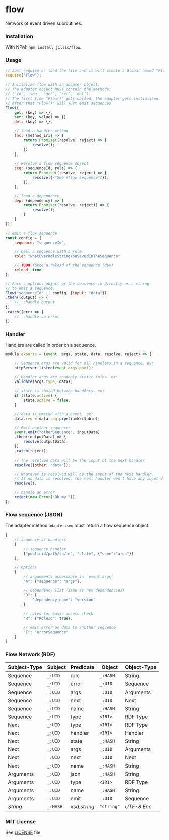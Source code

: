 # flow
Network of event driven subroutines.

### Installation
With NPM: `npm install jillix/flow`.

### Usage
```js
// Just require or load the file and it will create a Global named "Flow".
require('flow');

// Initialize flow with an adapter object.
// The adapter object MUST contain the methods:
// (`fn`, `seq`, `get`, `set`, `del`).
// The first time "Flow()" gets called, the adapter gets initialized.
// After that "Flow()" will just emit sequences.
Flow({
    get: (key) => {},
    set: (key, value) => {},
    del: (key) => {},

    // load a handler method
    fnc: (method_iri) => {
        return Promise((resolve, reject) => {
            resolve();
        })
    },

    // Resolve a flow sequence object
    seq: (sequenceId, role) => {
        return Promise((resolve, reject) => {
            resolve({/*See #flow sequence*/});
        });
    },

    // load a dependency
    dep: (dependency) => {
        return Promise((resolve, reject)) => {
            resolve();
        }
    }
});

// emit a flow sequence
const config = {
    sequence: "sequenceId",

    // Call a sequence with a role
    role: "whatEverRoleStringYouSavedInTheSequence"

    // TODO force a reload of the sequence (dev)
    reload: true
};

// Pass a options object or the sequence-id directly as a string,
// to emit a sequence.
Flow("sequenceId" || config, {input: "data"})
.then((output) => {
    // ..handle output
})
.catch((err) => {
    // ..handle an error
});
```
### Handler
Handlers are called in order on a sequence.
```js
module.exports = (event, args, state, data, resolve, reject) => {

    // Sequence args are valid for all handlers in a sequence. ex:
    httpServer.listen(event.args.port);

    // Handler args are readonly static infos. ex:
    validate(args.type, data);

    // state is shared between handlers. ex:
    if (state.active) {
        state.active = false;
    }

    // data is emited with a event. ex:
    data.req = data.req.pipe(iamWritable);

    // Emit another sequence:
    event.emit("otherSequence", inputData)
    .then((outputData) => {
        resolve(outputData);
    })
    .catch(reject);

    // The resolved data will be the input of the next handler
    resolve({other: "data"});

    // Whatever is resolved will be the input of the next handler.
    // If no data is resolved, the next handler won't have any input data
    resolve();

    // handle an error
    reject(new Error("Oh my!"));
};
```
### Flow sequence (JSON)
The adapter method `adapter.seq` must return a flow sequence object.
```js
[
    // sequence of handlers
    [
        // sequence handler
        ["publicid/path/to/fn", "state", {"some":"args"}]
    ],

    // options
    {
        // arguements accessable in `event.args`
        "A": {"sequence": "args"},

        // dependency list (same as npm dependencies)
        "D": {
            "dependency-name": "version"
        }

        // roles for basic access check
        "R": {"RoleId": true},

        // emit error as data to another sequence
        "E": "errorSequence"
    }
]
```
### Flow Network (RDF)
| Subject-Type  | Subject  | Predicate      | Object     | Object-Type |
| ------------- | -------- | -------------- | -----------| ----------- |
| Sequence      | `_:UID`  | role           | `_:HASH`   | String      |
| Sequence      | `_:UID`  | error          | `_:UID`    | Sequence    |
| Sequence      | `_:UID`  | args           | `_:UID`    | Arguments   |
| Sequence      | `_:UID`  | next           | `_:UID`    | Next        |
| Sequence      | `_:UID`  | name           | `_:HASH`   | String      |
| Sequence      | `_:UID`  | type           | `<IRI>`    | RDF Type    |
| Next          | `_:UID`  | type           | `<IRI>`    | RDF Type    |
| Next          | `_:UID`  | handler        | `<IRI>`    | Handler     |
| Next          | `_:UID`  | state          | `_:HASH`   | String      |
| Next          | `_:UID`  | args           | `_:UID`    | Arguments   |
| Next          | `_:UID`  | next           | `_:UID`    | Next        |
| Next          | `_:UID`  | name           | `_:HASH`   | String      |
| Arguments     | `_:UID`  | json           | `_:HASH`   | String      |
| Arguments     | `_:UID`  | type           | `<IRI>`    | RDF Type    |
| Arguments     | `_:UID`  | name           | `_:HASH`   | String      |
| Arguments     | `_:UID`  | emit           | `_:UID`    | Sequence    |
| *String*      | `_:HASH` | *xsd:string*   | `"string"` | *UTF-8 Enc* |
### MIT License
See [LICENSE](https://github.com/jillix/flow/blob/master/LICENSE) file.

